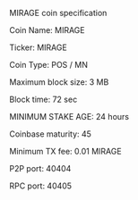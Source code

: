 
MIRAGE coin specification

Coin Name: MIRAGE

Ticker: MIRAGE

Coin Type: POS / MN

Maximum block size: 3 MB

Block time: 72 sec

MINIMUM STAKE AGE: 24 hours

Coinbase maturity: 45

Minimum TX fee: 0.01 MIRAGE

P2P port: 40404

RPC port: 40405

